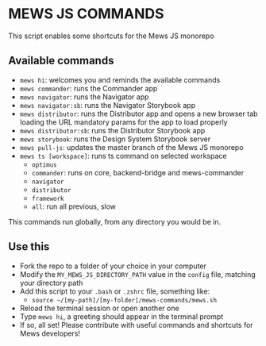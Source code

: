 # MEWS JS COMMANDS

This script enables some shortcuts for the Mews JS monorepo

## Available commands

- `mews hi`: welcomes you and reminds the available commands
- `mews commander`: runs the Commander app
- `mews navigator`: runs the Navigator app
- `mews navigator:sb`: runs the Navigator Storybook app
- `mews distributor`: runs the Distributor app and opens a new browser tab loading the URL mandatory params for the app to load properly
- `mews distributor:sb`: runs the Distributor Storybook app
- `mews storybook`: runs the Design System Storybook server
- `mews pull-js`: updates the master branch of the Mews JS monorepo
- `mews ts [workspace]`: runs ts command on selected workspace
  - `optimus`
  - `commander`: runs on core, backend-bridge and mews-commander
  - `navigator`
  - `distributor`
  - `framework`
  - `all`: run all previous, slow

This commands run globally, from any directory you would be in.

## Use this

- Fork the repo to a folder of your choice in your computer
- Modify the `MY_MEWS_JS_DIRECTORY_PATH` value in the `config` file, matching your directory path
- Add this script to your `.bash` or `.zshrc` file, something like:
  - `source ~/[my-path]/[my-folder]/mews-commands/mews.sh`
- Reload the terminal session or open another one
- Type `mews hi`, a greeting should appear in the terminal prompt
- If so, all set! Please contribute with useful commands and shortcuts for Mews developers!
